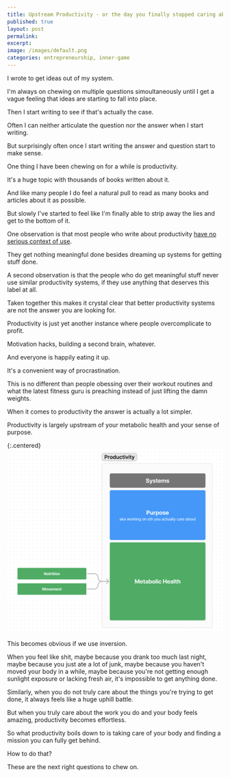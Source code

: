 ```yaml
---
title: Upstream Productivity - or the day you finally stopped caring about producivity systems
published: true
layout: post
permalink: 
excerpt:
image: /images/default.png
categories: entrepreneurship, inner-game
---
```


I wrote to get ideas out of my system.

I'm always on chewing on multiple questions simoultaneously until I get a vague feeling that ideas are starting to fall into place.

Then I start writing to see if that's actually the case.

Often I can neither articulate the question nor the answer when I start writing.

But surprisingly often once I start writing the answer and question start to make sense.

One thing I have been chewing on for a while is productivity.

It's a huge topic with thousands of books written about it.

And like many people I do feel a natural pull to read as many books and articles about it as possible.

But slowly I've started to feel like I'm finally able to strip away the lies and get to the bottom of it.

One observation is that most people who write about productivity [have no serious context of use](https://notes.andymatuschak.org/z51q8prEJzs5Jqa5WPThYoV).

They get nothing meaningful done besides dreaming up systems for getting stuff done.

A second observation is that the people who do get meaningful stuff never use similar productivity systems, if they use anything that deserves this label at all.

Taken together this makes it crystal clear that better productivity systems are not the answer you are looking for.

Productivity is just yet another instance where people overcomplicate to profit.

Motivation hacks, building a second brain, whatever.

And everyone is happily eating it up. 

It's a convenient way of procrastination. 

This is no different than people obessing over their workout routines and what the latest fitness guru is preaching instead of just lifting the damn weights.

When it comes to productivity the answer is actually a lot simpler.

Productivity is largely upstream of your metabolic health and your sense of purpose.

{:.centered}
![](/images/upstream_productivity.png)

This becomes obvious if we use inversion.

When you feel like shit, maybe because you drank too much last night, maybe because you just ate a lot of junk, maybe because you haven't moved your body in a while, maybe because you're not getting enough sunlight exposure or lacking fresh air, it's impossible to get anything done.

Similarly, when you do not truly care about the things you're trying to get done, it always feels like a huge uphill battle.

But when you truly care about the work you do and your body feels amazing, productivity becomes effortless.

So what productivity boils down to is taking care of your body and finding a mission you can fully get behind.

How to do that?

These are the next right questions to chew on.